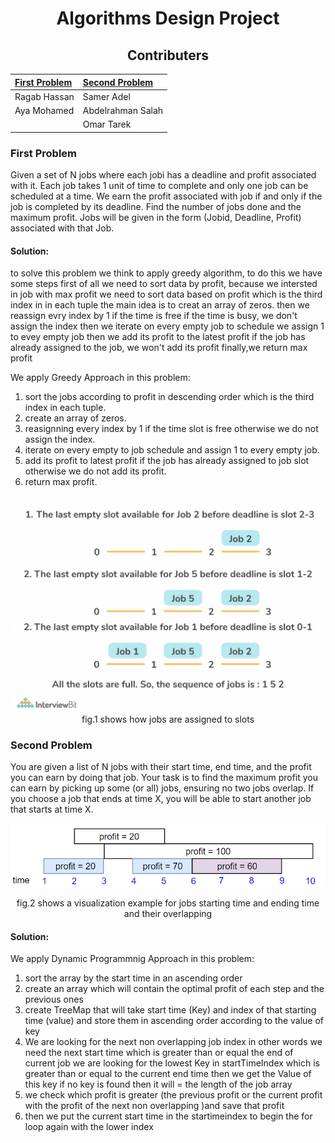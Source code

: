<div align="center">
  
  # Algorithms Design Project
  
  ## Contributers
  
  |[First Problem](#first-problem)|[Second Problem](#second-problem)|
  |:------------------------------|:--------------------------------|
  |Ragab Hassan                   |Samer Adel                       |
  |Aya Mohamed                    |Abdelrahman Salah                |
  |                               |Omar Tarek                       |
</div>


### First Problem
Given a set of N jobs where each jobi has a deadline and profit associated with it. Each job takes 1 unit of time to complete and only one job can be scheduled at
a time. We earn the profit associated with job if and only if the job is completed by its deadline. Find the number of jobs done and the maximum profit. Jobs will
be given in the form (Jobid, Deadline, Profit) associated with that Job.

#### Solution:

to solve this problem we think to apply greedy algorithm, to do this we have some steps first of all we need to sort data by profit, because we intersted in job
with max profit we need to sort data based on profit which is the third index in in each tuple the main idea is to creat an array of zeros. then we reassign evry
index by 1 if the time is free if the time is busy, we don't assign the index then we iterate on every empty job to schedule we assign 1 to evey empty job then we
add its profit to the latest profit if the job has already assigned to the job, we won't add its profit finally,we return max profit

We apply Greedy Approach in this problem:

1. sort the jobs according to profit in descending order which is the third index in each tuple.
2. create an array of zeros.
3. reasignning every index by 1 if the time slot is free otherwise we do not assign the index.
4. iterate on every empty to job schedule and assign 1 to every empty job.
5. add its profit to latest profit if the job has already assigned to job slot otherwise we do not add its profit.
6. return max profit.



<div align="center">
  <img src="illustrative%20photos/illustrative2.png">
  fig.1 shows how jobs are assigned to slots
 </div>

### Second Problem
You are given a list of N jobs with their start time, end time, and the profit you can earn by doing that job. Your task is to find the maximum profit you can earn
by picking up some (or all) jobs, ensuring no two jobs overlap. If you choose a job that ends at time X, you will be able to start another job that starts at time X.

<div align="center">
  <img src="illustrative%20photos/illustrative1.png">
  
  fig.2 shows a visualization example for jobs starting time and ending time and their overlapping
</div>

#### Solution:

We apply Dynamic Programmnig Approach in this problem:

1. sort the array by the start time in an ascending order
2. create an array which will contain the optimal profit of each step and the previous ones
3. create TreeMap that will take start time (Key) and index of that starting time (value) and store them in ascending order according to the value of key
4. We are looking for the next non overlapping job index in other words we need the next start time which is greater than or equal the end of current job we are looking for the lowest Key in startTimeIndex which is greater than or equal to the current end time then we get the Value of this key if no key is found then it will = the length of the job array
5. we check which profit is greater (the previous profit or the current profit with the profit of the next non overlapping )and save that profit
6. then we put the current start time in the startimeindex to begin the for loop again with the lower index


